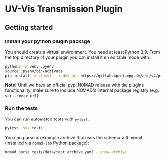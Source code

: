 # UV-Vis Transmission Plugin

## Getting started

### Install your python plugin package

You should create a virtual environment.
You need at least Python 3.9.
From the top directory of your plugin you can install it en editable mode with:

```sh
python3 -m venv .pyenv
source .pyenv/bin/activate
pip install -e .[dev] --index-url https://gitlab.mpcdf.mpg.de/api/v4/projects/2187/packages/pypi/simple
```

**Note!**
Until we have an official pypi NOMAD release with the plugins functionality, make
sure to include NOMAD's internal package registry (e.g. via `--index-url`).

### Run the tests

You can run automated tests with `pytest`:

```sh
pytest -svx tests
```

You can parse an example archive that uses the schema with `nomad`
(installed via `nomad-lab` Python package):

```sh
nomad parse tests/data/test.archive.yaml --show-archive
```
